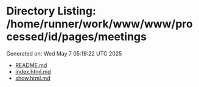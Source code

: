 # Directory Listing: /home/runner/work/www/www/processed/id/pages/meetings
Generated on: Wed May  7 05:19:22 UTC 2025

- [README.md](README.md)
- [index.html.md](index.html.md)
- [show.html.md](show.html.md)
